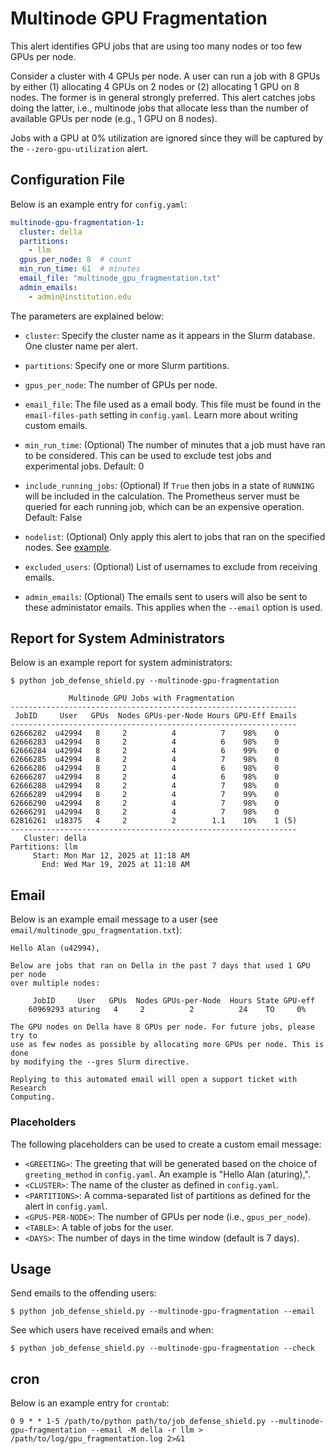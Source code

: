 # Multinode GPU Fragmentation

This alert identifies GPU jobs that are using too many nodes or too few GPUs per node.

Consider a cluster with 4 GPUs per node. A user can run a job
with 8 GPUs by either (1) allocating 4 GPUs on 2 nodes
or (2) allocating 1 GPU on 8 nodes. The former is in general
strongly preferred. This alert catches jobs doing the latter,
i.e., multinode jobs that allocate less than the
number of available GPUs per node (e.g., 1 GPU on 8 nodes).

Jobs with a GPU at 0% utilization are ignored since they will
be captured by the `--zero-gpu-utilization` alert.

## Configuration File

Below is an example entry for `config.yaml`:

```yaml
multinode-gpu-fragmentation-1:
  cluster: della
  partitions:
    - llm
  gpus_per_node: 8  # count
  min_run_time: 61  # minutes
  email_file: "multinode_gpu_fragmentation.txt"
  admin_emails:
    - admin@institution.edu
```

The parameters are explained below:

- `cluster`: Specify the cluster name as it appears in the Slurm database. One cluster name per alert.

- `partitions`: Specify one or more Slurm partitions.

- `gpus_per_node`: The number of GPUs per node.

- `email_file`: The file used as a email body. This file must be found in the `email-files-path` setting in `config.yaml`. Learn more about writing custom emails.

- `min_run_time`: (Optional) The number of minutes that a job must have ran to be considered. This can be used to exclude test jobs and experimental jobs. Default: 0

- `include_running_jobs`: (Optional) If `True` then jobs in a state of `RUNNING` will be included in the calculation. The Prometheus server must be queried for each running job, which can be an expensive operation. Default: False

- `nodelist`: (Optional) Only apply this alert to jobs that ran on the specified nodes. See [example](../nodelist.md).

- `excluded_users`: (Optional) List of usernames to exclude from receiving emails.

- `admin_emails`: (Optional) The emails sent to users will also be sent to these administator emails. This applies
when the `--email` option is used.

## Report for System Administrators

Below is an example report for system administrators:

```
$ python job_defense_shield.py --multinode-gpu-fragmentation

             Multinode GPU Jobs with Fragmentation              
----------------------------------------------------------------
 JobID     User   GPUs  Nodes GPUs-per-Node Hours GPU-Eff Emails
----------------------------------------------------------------
62666282  u42994   8     2          4          7    98%    0   
62666283  u42994   8     2          4          6    98%    0   
62666284  u42994   8     2          4          6    99%    0   
62666285  u42994   8     2          4          7    98%    0   
62666286  u42994   8     2          4          6    98%    0   
62666287  u42994   8     2          4          6    98%    0   
62666288  u42994   8     2          4          7    98%    0   
62666289  u42994   8     2          4          7    99%    0   
62666290  u42994   8     2          4          7    98%    0   
62666291  u42994   8     2          4          7    98%    0   
62816261  u18375   4     2          2        1.1    10%    1 (5)   
----------------------------------------------------------------
   Cluster: della
Partitions: llm
     Start: Mon Mar 12, 2025 at 11:18 AM
       End: Wed Mar 19, 2025 at 11:18 AM
```

## Email

Below is an example email message to a user (see `email/multinode_gpu_fragmentation.txt`):

```
Hello Alan (u42994),

Below are jobs that ran on Della in the past 7 days that used 1 GPU per node
over multiple nodes:

     JobID     User   GPUs  Nodes GPUs-per-Node  Hours State GPU-eff
    60969293 aturing   4     2          2          24    TO     0%  

The GPU nodes on Della have 8 GPUs per node. For future jobs, please try to
use as few nodes as possible by allocating more GPUs per node. This is done
by modifying the --gres Slurm directive.

Replying to this automated email will open a support ticket with Research
Computing.
```

### Placeholders

The following placeholders can be used to create a custom email message:

- `<GREETING>`: The greeting that will be generated based on the choice of `greeting_method` in `config.yaml`. An example is "Hello Alan (aturing),".
- `<CLUSTER>`: The name of the cluster as defined in `config.yaml`.
- `<PARTITIONS>`: A comma-separated list of partitions as defined for the alert in `config.yaml`.
- `<GPUS-PER-NODE>`: The number of GPUs per node (i.e., `gpus_per_node`).
- `<TABLE>`: A table of jobs for the user.
- `<DAYS>`: The number of days in the time window (default is 7 days).

## Usage

Send emails to the offending users:

```
$ python job_defense_shield.py --multinode-gpu-fragmentation --email
```

See which users have received emails and when:

```
$ python job_defense_shield.py --multinode-gpu-fragmentation --check
```

## cron

Below is an example entry for `crontab`:

```
0 9 * * 1-5 /path/to/python path/to/job_defense_shield.py --multinode-gpu-fragmentation --email -M della -r llm > /path/to/log/gpu_fragmentation.log 2>&1
```

